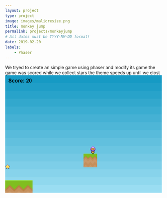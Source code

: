 ```yaml
---
layout: project
type: project
image: images/malioresize.png
title: monkey jump
permalink: projects/monkeyjump
# All dates must be YYYY-MM-DD format!
date: 2019-02-20
labels:
    - Phaser
---    
```

We tryed to create an simple game using phaser and modify its game 
the game was scored while we collect stars the theme speeds up until we elost 
<img class="ui image" src="/images/game.png">


